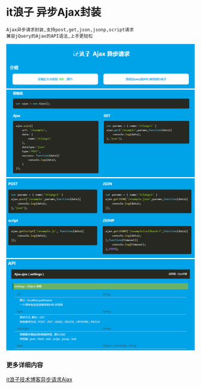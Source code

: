 # it浪子 异步Ajax封装
``` 
Ajax异步请求封装,支持post,get,json,jsonp,script请求
兼容jQuery的Ajax的API语法,上手更轻松
```


![it浪子,异步请求Ajax](doc/20180201211204.png)
![it浪子,异步请求Ajax](doc/20180201211457.png)
![it浪子,异步请求Ajax](doc/20180201211528.png)
![it浪子,异步请求Ajax](doc/20180201211559.png)

### 更多详细内容
<a href="http://www.itlangzi.com/ajax/index.html" target="_blank">it浪子技术博客异步请求Ajax</a>
